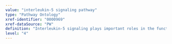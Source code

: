 ```yaml
---
value: "interleukin-5 signaling pathway"
type: "Pathway Ontology"
xref-identifier: "0000969"
xref-dataSource: "PW"
definition: "Interleukin-5 signaling plays important roles in the function of hematopoietic cells."
level: "4"
---
```


